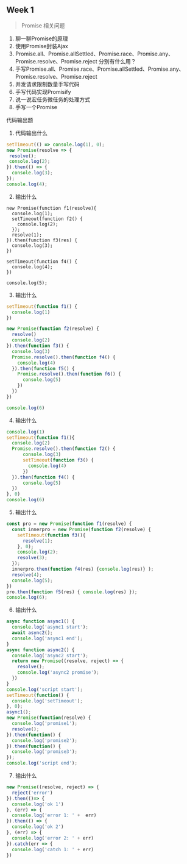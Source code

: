 ## Week 1
> Promise 相关问题

1. 聊一聊Promise的原理
1. 使用Promise封装Ajax 
2. Promise.all、Promise.allSettled、Promise.race、Promise.any、Promise.resolve、Promise.reject 分别有什么用？
3. 手写Promise.all、Promise.race、Promise.allSettled、Promise.any、Promise.resolve、Promise.reject
4. 并发请求限制数量手写代码
5. 手写代码实现Promisify
6. 说一说宏任务微任务的处理方式
7. 手写一个Promise

代码输出题

1. 代码输出什么
```javascript
setTimeout(() => console.log(1), 0);
new Promise(resolve => {
 resolve();
 console.log(2);
}).then(() => {
  console.log(3);
});
console.log(4);
```

2. 输出什么

```javascriptt
new Promise(function f1(resolve){
  console.log(1);
  setTimeout(function f2() {
    console.log(2);
  });
  resolve(1);
}).then(function f3(res) {
  console.log(3);
})

setTimeout(function f4() {
  console.log(4);
})

console.log(5);
```

3. 输出什么

```javascript
setTimeout(function f1() { 
  console.log(1) 
})

new Promise(function f2(resolve) {
  resolve()
  console.log(2)
}).then(function f3() {
  console.log(3)
  Promise.resolve().then(function f4() {
    console.log(4)
  }).then(function f5() {
    Promise.resolve().then(function f6() {
      console.log(5)
    })
  })
})

console.log(6)
```

4. 输出什么

```javascript
console.log(1)
setTimeout(function f1(){
  console.log(2)
  Promise.resolve().then(function f2() {
      console.log(3)
      setTimeout(function f3() {
        console.log(4)
      })
  }).then(function f4() {
      console.log(5)
  })
}, 0)
console.log(6)
```

5. 输出什么

```javascript
const pro = new Promise(function f1(resolve) {
  const innerpro = new Promise(function f2(resolve) {
    setTimeout(function f3(){
      resolve(1);
    }, 0);
    console.log(2);
    resolve(3);
  });
  innerpro.then(function f4(res) {console.log(res)} );
  resolve(4);
  console.log(5);
})
pro.then(function f5(res) { console.log(res) });
console.log(6); 
```

6. 输出什么

```javascript
async function async1() {
  console.log('async1 start');
  await async2();
  console.log('async1 end');
}
async function async2() {
  console.log('async2 start');
  return new Promise((resolve, reject) => {
    resolve();
    console.log('async2 promise');
  })
}
console.log('script start');
setTimeout(function() {
  console.log('setTimeout');
}, 0);  
async1();
new Promise(function(resolve) {
  console.log('promise1');
  resolve();
}).then(function() {
  console.log('promise2');
}).then(function() {
  console.log('promise3');
});
console.log('script end');
```

7. 输出什么

```javascript
new Promise((resolve, reject) => {
  reject('error')
}).then(()=> {
  console.log('ok 1')
}, (err) => {
  console.log('error 1: ' +  err)
}).then(() => {
  console.log('ok 2')
}, (err) => {
  console.log('error 2: ' + err)
}).catch(err => {
  console.log('catch 1: ' + err)
})
```
